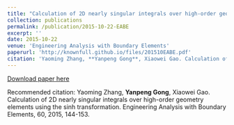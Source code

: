 ```yaml
---
title: "Calculation of 2D nearly singular integrals over high-order geometry elements using the sinh transformation"
collection: publications
permalink: /publication/2015-10-22-EABE
excerpt: ''
date: 2015-10-22
venue: 'Engineering Analysis with Boundary Elements'
paperurl: 'http://knownfull.github.io/files/201510EABE.pdf'
citation: 'Yaoming Zhang, **Yanpeng Gong**, Xiaowei Gao. Calculation of 2D nearly singular integrals over high-order geometry elements using the sinh transformation. Engineering Analysis with Boundary Elements, 60, 2015, 144-153.'
---
```


[Download paper here](http://knownfull.github.io/files/201510EABE.pdf)

Recommended citation: Yaoming Zhang, **Yanpeng Gong**, Xiaowei Gao. Calculation of 2D nearly singular integrals over high-order geometry elements using the sinh transformation. Engineering Analysis with Boundary Elements, 60, 2015, 144-153.